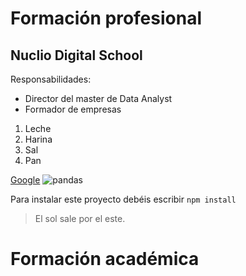# Formación profesional

## Nuclio Digital School
Responsabilidades:
- Director del master de Data Analyst
- Formador de empresas

1. Leche
1. Harina
1. Sal
1. Pan

[Google](http://google.com)
![pandas](https://upload.wikimedia.org/wikipedia/commons/thumb/0/0f/Grosser_Panda.JPG/640px-Grosser_Panda.JPG)

Para instalar este proyecto debéis escribir `npm install` 

> El sol sale por el este.

# Formación académica
